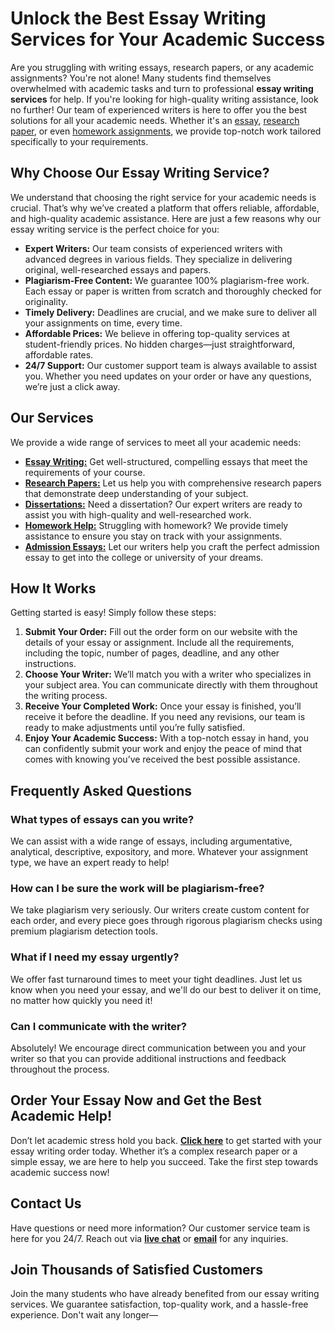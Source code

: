 # Unlock the Best Essay Writing Services for Your Academic Success

Are you struggling with writing essays, research papers, or any academic assignments? You're not alone! Many students find themselves overwhelmed with academic tasks and turn to professional **essay writing services** for help. If you're looking for high-quality writing assistance, look no further! Our team of experienced writers is here to offer you the best solutions for all your academic needs. Whether it's an [essay](https://tinyurl.com/topessay?keyword=essay+writing+sites), [research paper](https://tinyurl.com/topessay?keyword=essay+writing+sites), or even [homework assignments](https://tinyurl.com/topessay?keyword=essay+writing+sites), we provide top-notch work tailored specifically to your requirements.

## Why Choose Our Essay Writing Service?

We understand that choosing the right service for your academic needs is crucial. That’s why we’ve created a platform that offers reliable, affordable, and high-quality academic assistance. Here are just a few reasons why our essay writing service is the perfect choice for you:

- **Expert Writers:** Our team consists of experienced writers with advanced degrees in various fields. They specialize in delivering original, well-researched essays and papers.
- **Plagiarism-Free Content:** We guarantee 100% plagiarism-free work. Each essay or paper is written from scratch and thoroughly checked for originality.
- **Timely Delivery:** Deadlines are crucial, and we make sure to deliver all your assignments on time, every time.
- **Affordable Prices:** We believe in offering top-quality services at student-friendly prices. No hidden charges—just straightforward, affordable rates.
- **24/7 Support:** Our customer support team is always available to assist you. Whether you need updates on your order or have any questions, we’re just a click away.

## Our Services

We provide a wide range of services to meet all your academic needs:

- [**Essay Writing:**](https://tinyurl.com/topessay?keyword=essay+writing+sites) Get well-structured, compelling essays that meet the requirements of your course.
- [**Research Papers:**](https://tinyurl.com/topessay?keyword=essay+writing+sites) Let us help you with comprehensive research papers that demonstrate deep understanding of your subject.
- [**Dissertations:**](https://tinyurl.com/topessay?keyword=essay+writing+sites) Need a dissertation? Our expert writers are ready to assist you with high-quality and well-researched work.
- [**Homework Help:**](https://tinyurl.com/topessay?keyword=essay+writing+sites) Struggling with homework? We provide timely assistance to ensure you stay on track with your assignments.
- [**Admission Essays:**](https://tinyurl.com/topessay?keyword=essay+writing+sites) Let our writers help you craft the perfect admission essay to get into the college or university of your dreams.

## How It Works

Getting started is easy! Simply follow these steps:

1. **Submit Your Order:** Fill out the order form on our website with the details of your essay or assignment. Include all the requirements, including the topic, number of pages, deadline, and any other instructions.
2. **Choose Your Writer:** We’ll match you with a writer who specializes in your subject area. You can communicate directly with them throughout the writing process.
3. **Receive Your Completed Work:** Once your essay is finished, you’ll receive it before the deadline. If you need any revisions, our team is ready to make adjustments until you’re fully satisfied.
4. **Enjoy Your Academic Success:** With a top-notch essay in hand, you can confidently submit your work and enjoy the peace of mind that comes with knowing you’ve received the best possible assistance.

## Frequently Asked Questions

### What types of essays can you write?

We can assist with a wide range of essays, including argumentative, analytical, descriptive, expository, and more. Whatever your assignment type, we have an expert ready to help!

### How can I be sure the work will be plagiarism-free?

We take plagiarism very seriously. Our writers create custom content for each order, and every piece goes through rigorous plagiarism checks using premium plagiarism detection tools.

### What if I need my essay urgently?

We offer fast turnaround times to meet your tight deadlines. Just let us know when you need your essay, and we'll do our best to deliver it on time, no matter how quickly you need it!

### Can I communicate with the writer?

Absolutely! We encourage direct communication between you and your writer so that you can provide additional instructions and feedback throughout the process.

## Order Your Essay Now and Get the Best Academic Help!

Don’t let academic stress hold you back. [**Click here**](https://tinyurl.com/topessay?keyword=essay+writing+sites) to get started with your essay writing order today. Whether it’s a complex research paper or a simple essay, we are here to help you succeed. Take the first step towards academic success now!

## Contact Us

Have questions or need more information? Our customer service team is here for you 24/7. Reach out via [**live chat**](https://tinyurl.com/topessay?keyword=essay+writing+sites) or [**email**](https://tinyurl.com/topessay?keyword=essay+writing+sites) for any inquiries.

## Join Thousands of Satisfied Customers

Join the many students who have already benefited from our essay writing services. We guarantee satisfaction, top-quality work, and a hassle-free experience. Don't wait any longer—
